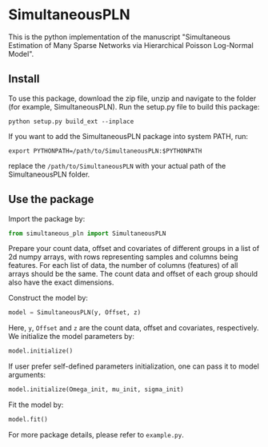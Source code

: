 # SimultaneousPLN
This is the python implementation of the manuscript "Simultaneous Estimation of Many Sparse Networks via Hierarchical Poisson Log-Normal Model".

## Install
To use this package, download the zip file, unzip and navigate to the folder (for example, SimultaneousPLN). Run the setup.py file to build this package:

```shell
python setup.py build_ext --inplace
```
If you want to add the SimultaneousPLN package into system PATH, run:

```shell
export PYTHONPATH=/path/to/SimultaneousPLN:$PYTHONPATH
```
replace the `/path/to/SimultaneousPLN` with your actual path of the SimultaneousPLN folder.

## Use the package

Import the package by:
```python
from simultaneous_pln import SimultaneousPLN
```

Prepare your count data, offset and covariates of different groups in a list of 2d numpy arrays, with rows representing samples and columns being features. For each list of data, the number of columns (features) of all arrays should be the same. The count data and offset of each group should also have the exact dimensions.

Construct the model by:
```python
model = SimultaneousPLN(y, Offset, z)
```

Here, `y`, `Offset` and `z` are the count data, offset and covariates, respectively. We initialize the model parameters by:
```python
model.initialize()
```
If user prefer self-defined parameters initialization, one can pass it to model arguments:

```python
model.initialize(Omega_init, mu_init, sigma_init)
```

Fit the model by:
```python
model.fit()
```

For more package details, please refer to `example.py`.
